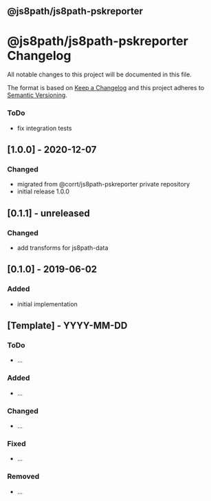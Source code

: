 ## @js8path/js8path-pskreporter

# @js8path/js8path-pskreporter Changelog
All notable changes to this project will be documented in this file.

The format is based on [Keep a Changelog](http://keepachangelog.com/en/1.0.0/)
and this project adheres to [Semantic Versioning](http://semver.org/spec/v2.0.0.html).

### ToDo
- fix integration tests

## [1.0.0] - 2020-12-07
### Changed
- migrated from @corrt/js8path-pskreporter private repository
- initial release 1.0.0 

## [0.1.1] - unreleased

### Changed
- add transforms for js8path-data

## [0.1.0] - 2019-06-02

### Added
- initial implementation 

## [Template] - YYYY-MM-DD

### ToDo
- ...

### Added
- ...

### Changed
- ...

### Fixed
- ...

### Removed
- ...

